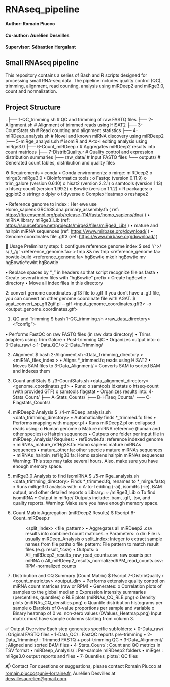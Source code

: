 # RNAseq_pipeline

#### Author: Romain Piucco
#### Co-author: Aurélien Desvilles
#### Supervisor: Sébastien Hergalant

## Small RNAseq pipeline 
This repository contains a series of Bash and R scripts designed for processing small RNA-seq data. The pipeline includes quality control (QC), trimming, alignment, read counting, analysis using miRDeep2 and miRge3.0, count and normalization.
 
##  Project Structure
.
├── 1-QC_trimming.sh         # QC and trimming of raw FASTQ files
├── 2-Alignment.sh           # Alignment of trimmed reads using HISAT2
├── 3-CountStats.sh          # Read counting and alignment statistics
├── 4-miRDeep_analysis.sh    # Novel and known miRNA discovery using miRDeep2
├── 5-miRge_analysis.sh      # isomiR and A-to-I editing analysis using miRge3.0
├── 6-Count_miRDeep.r        # Aggregates miRDeep2 results into count matrices
├── 7-DistribQuality.r       # Quality control and expression distribution summaries
├── raw_data/                # Input FASTQ files
└── outputs/                 # Generated count tables,  distribution and quality files
 
⚙️ Requirements
•	conda
•	Conda environments:
o	mirge: miRDeep2
o	mirge3: miRge3.0
•	Bioinformatics tools : 
o	Fastqc (version 0.11.9)
o	 trim_galore (version 0.6.10)
o	hisat2 (version 2.2.1)
o	 samtools (version 1.13)
o	 htseq-count (version 1.99.2)
o	Bowtie (version 1.1.2)
•	R packages:
o	ggplot2
o	stringr
o	dplyr
o	tidyverse
o	ComplexHeatmap
o	reshape2

•	Reference genome to index :
Her ewe use Homo_sapiens.GRCh38.dna.primary_assembly.fa ( ref: https://ftp.ensembl.org/pub/release-114/fasta/homo_sapiens/dna/ )
•	miRNA library miRge3_Lib (ref: https://sourceforge.net/projects/mirge3/files/miRge3_Lib/ )
•	mature and hairpin miRNA sequences (ref: https://www.mirbase.org/download/ )
•	Genome coordinates file .gff3  (ref: https://www.mirbase.org/download/ )
 
🚀 Usage
Preliminary step: 
1: configure reference genome index
$ sed '/^>/ s/ /_/g'  <reference_genome.fa>  > tmp && mv tmp <reference_genome.fa>
    bowtie-build <reference_genome.fa> hgBowtie
    mkdir hgBowtie
    mv hgBowtie*ewbt hgBowtie

•	Replace spaces by “_” in headers so that script recognize file as fasta 
•	Create several index files with “hgBowtie” prefix
•	Create hgBowtie directory
•	Move all index files in this directory


2: convert genome coordinates .gff3 file to .gtf
If you don’t have a .gtf file, you can convert an other genome coordinate file with AGAT.
$ agat_convert_sp_gff2gtf.pl  --gff  <input_genome_coordinates.gff3> -o  <output_genome_coordinates.gtf>

 
1. QC and Trimming
$ bash 1-QC_trimming.sh <raw_data_directory>  <trimgalore>  <”config”>

•	Performs FastQC on raw FASTQ files (in raw data directory)
•	Trims adapters using Trim Galore
•	Post-trimming QC
•	Organizes output into:
o	0-Data_raw/
o	1-Data_QC/
o	2-Data_Trimming/


 
2. Alignment
$ bash 2-Alignment.sh <Data_Trimming_directory > <miRNA_files_index >  <config>
•	Aligns *_trimmed.fq reads using HISAT2
•	Moves SAM files to 3-Data_Alignment/
•	Converts SAM to sorted BAM and indexes them


 
3. Count and Stats
$ ./3-CountStats.sh <data_alignment_directory>  <genome_coordinates.gtf> <config>
•	Runs:
o	samtools idxstats
o	htseq-count (with provided GTF)
o	samtools flagstat
•	Organizes results into:
4-Stats_Count/
├── A-Stats_Counts/
├── B-HTseq_Counts/
└── C-Flagstats_Counts/

 
4. miRDeep2 Analysis 
$ ./4-miRDeep_analysis.sh  <data_trimming_directory> <config>
•	Automatically finds *_trimmed.fq files
•	Performs mapping with mapper.pl
•	Runs miRDeep2.pl on collapsed reads using:
o	Human genome
o	Mature miRNA reference (human and other species)
o	Hairpin sequences
•	Outputs one folder per input file in miRDeep_Analysis/
Requires:
•	refBowtie.fa: reference indexed genome
•	miRNAs_mature_refHg38.fa: Homo sapiens mature miRNAs sequences
•	mature_other.fa: other species mature miRNAs sequences
•	miRNAs_hairpin_refHg38.fa: Homo sapiens hairpin miRNAs sequences
Warning: This step may take several hours. Also, make sure you have enough memory space.


 
5. miRge3.0 Analysis to find isomiRNA
$ ./5-miRge_analysis.sh <data_trimming_directory> <config>
Finds *_trimmed.fq, renames to *_mirge.fastq
•	Runs miRge3.0 analysis with:
o	A-to-I editing (-ai), isomiRs (-ie), BAM output, and other detailed reports
o	Library: ~<your path> /miRge3_Lib
o	To find isomiRNA
•	Output in miRge/
Outputs include: .bam, .gff, .tsv, and quality reports.
Warning: Make sure you have enough memory space.


 
6. Count Matrix Aggregation (miRDeep2 Results)
$ Rscript 6-Count_miRDeep.r <dir> <split_index> <file_pattern>
•	Aggregates all miRDeep2 .csv results into combined count matrices.
•	Parameters:
o	dir: File is usually miRDeep_Analysis 
o	split_index: Integer to extract sample names from file paths
o	file_pattern: File pattern to match result files (e.g. result_*.csv)
•	Outputs:
o	All_miRDeep2_results_raw_read_counts.csv: raw counts per miRNA
o	All_miRDeep2_results_normalizedRPM_read_counts.csv: RPM-normalized counts


 
7. Distribution and CQ Summary (Count Matrix)
$ Rscript 7-DistribQuality.r <count_matrix.tsv> <output_dir>
•	Performs extensive quality control on miRNA count matrices (raw or RPM)
•	Generates:
o	Correlation plots of samples to the global median
o	Expression intensity summaries (percentiles, quantiles)
o	RLE plots (miRNAs_CQ_RLE.png)
o	Density plots (miRNAs_CQ_densities.png)
o	Quantile distribution histograms per sample
o	Barplots of 0-value proportions per sample and variable
o	Binary heatmap of 0 vs. non-zero values (0Values_Heatmap.png)
Input matrix must have sample columns starting from column 3.

 
✅ Output Overview
Each step generates specific subfolders:
•	0-Data_raw/ : Original FASTQ files
•	1-Data_QC/ : FastQC reports pre-trimming
•	2-Data_Trimming/ : Trimmed FASTQ + post-trimming QC
•	3-Data_Alignment/ : Aligned and sorted BAM files
•	4-Stats_Count/ : Count and QC metrics in TSV format
•	miRDeep_Analysis/ : Per-sample miRDeep2 folders
•	miRge/ : miRge3.0 output reports and files
•	7-Quentiles_plots/:  QC files
 
📬 Contact
For questions or suggestions, please contact Romain Piucco at romain.piucco@univ-lorraine.fr, Aurélien Desvilles at desvillesaurelien@gmail.com.


